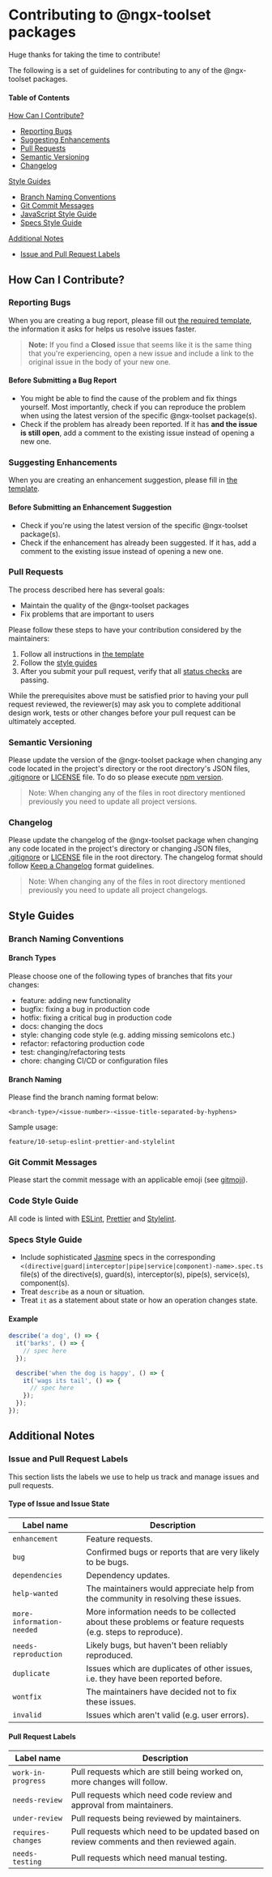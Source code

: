 # Contributing to @ngx-toolset packages

Huge thanks for taking the time to contribute!

The following is a set of guidelines for contributing to any of the @ngx-toolset packages.

#### Table of Contents

[How Can I Contribute?](#how-can-i-contribute)
  * [Reporting Bugs](#reporting-bugs)
  * [Suggesting Enhancements](#suggesting-enhancements)
  * [Pull Requests](#pull-requests)
  * [Semantic Versioning](#semantic-versioning)
  * [Changelog](#changelog)

[Style Guides](#style-guides)
  * [Branch Naming Conventions](#branch-naming-conventions)
  * [Git Commit Messages](#git-commit-messages)
  * [JavaScript Style Guide](#javascript-style-guide)
  * [Specs Style Guide](#specs-style-guide)

[Additional Notes](#additional-notes)
  * [Issue and Pull Request Labels](#issue-and-pull-request-labels)

## How Can I Contribute?

### Reporting Bugs

When you are creating a bug report, please fill out [the required template](./.github/ISSUE_TEMPLATE/bug_report.md), the information it asks for helps us resolve issues faster.

> **Note:** If you find a **Closed** issue that seems like it is the same thing that you're experiencing, open a new issue and include a link to the original issue in the body of your new one.

#### Before Submitting a Bug Report

* You might be able to find the cause of the problem and fix things yourself. Most importantly, check if you can reproduce the problem when using the latest version of the specific @ngx-toolset package(s).
* Check if the problem has already been reported. If it has **and the issue is still open**, add a comment to the existing issue instead of opening a new one.

### Suggesting Enhancements

When you are creating an enhancement suggestion, please fill in [the template](./.github/ISSUE_TEMPLATE/feature_request.md).

#### Before Submitting an Enhancement Suggestion

* Check if you're using the latest version of the specific @ngx-toolset package(s).
* Check if the enhancement has already been suggested. If it has, add a comment to the existing issue instead of opening a new one.

### Pull Requests

The process described here has several goals:

- Maintain the quality of the @ngx-toolset packages
- Fix problems that are important to users

Please follow these steps to have your contribution considered by the maintainers:

1. Follow all instructions in [the template](./.github/pull_request_template.md)
2. Follow the [style guides](#style-guides)
3. After you submit your pull request, verify that all [status checks](https://help.github.com/articles/about-status-checks/) are passing.

While the prerequisites above must be satisfied prior to having your pull request reviewed, the reviewer(s) may ask you to complete additional design work, tests or other changes before your pull request can be ultimately accepted.

### Semantic Versioning

Please update the version of the @ngx-toolset package when changing any code located in the project's directory or the root directory's JSON files, [.gitignore](./.gitignore) or [LICENSE](./LICENSE) file. To do so please execute [npm version](https://docs.npmjs.com/cli/v8/commands/npm-version).
> Note: When changing any of the files in root directory mentioned previously you need to update all project versions.

### Changelog

Please update the changelog of the @ngx-toolset package when changing any code located in the project's directory or changing JSON files, [.gitignore](./.gitignore) or [LICENSE](./LICENSE) file in the root directory.
The changelog format should follow [Keep a Changelog](https://keepachangelog.com/en/1.0.0/) format guidelines.
> Note: When changing any of the files in root directory mentioned previously you need to update all project changelogs.

## Style Guides

### Branch Naming Conventions

#### Branch Types

Please choose one of the following types of branches that fits your changes:

* feature: adding new functionality
* bugfix: fixing a bug in production code
* hotfix: fixing a critical bug in production code
* docs: changing the docs
* style: changing code style (e.g. adding missing semicolons etc.)
* refactor: refactoring production code
* test: changing/refactoring tests
* chore: changing CI/CD or configuration files

#### Branch Naming

Please find the branch naming format below:

```
<branch-type>/<issue-number>-<issue-title-separated-by-hyphens>
```

Sample usage:

```
feature/10-setup-eslint-prettier-and-stylelint
```

### Git Commit Messages

Please start the commit message with an applicable emoji (see [gitmoji](https://gitmoji.dev/)).

### Code Style Guide

All code is linted with [ESLint](https://eslint.org/), [Prettier](https://prettier.io/) and [Stylelint](https://stylelint.io/).

### Specs Style Guide

- Include sophisticated [Jasmine](https://jasmine.github.io/) specs in the corresponding `<(directive|guard|interceptor|pipe|service|component)-name>.spec.ts` file(s) of the directive(s), guard(s), interceptor(s), pipe(s), service(s), component(s).
- Treat `describe` as a noun or situation.
- Treat `it` as a statement about state or how an operation changes state.

#### Example

```js
describe('a dog', () => {
  it('barks', () => {
    // spec here
  });

  describe('when the dog is happy', () => {
    it('wags its tail', () => {
      // spec here
    });
  });
});
```

## Additional Notes

### Issue and Pull Request Labels

This section lists the labels we use to help us track and manage issues and pull requests.

#### Type of Issue and Issue State

| Label name | Description |
| --- | --- |
| `enhancement` | Feature requests. |
| `bug` | Confirmed bugs or reports that are very likely to be bugs. |
| `dependencies` | Dependency updates. |
| `help-wanted` | The maintainers would appreciate help from the community in resolving these issues. |
| `more-information-needed` | More information needs to be collected about these problems or feature requests (e.g. steps to reproduce). |
| `needs-reproduction` | Likely bugs, but haven't been reliably reproduced. |
| `duplicate` | Issues which are duplicates of other issues, i.e. they have been reported before. |
| `wontfix` | The maintainers have decided not to fix these issues. |
| `invalid` | Issues which aren't valid (e.g. user errors). |

#### Pull Request Labels

| Label name | Description |
| --- | --- |
| `work-in-progress` | Pull requests which are still being worked on, more changes will follow. |
| `needs-review` | Pull requests which need code review and approval from maintainers. |
| `under-review` | Pull requests being reviewed by maintainers. |
| `requires-changes` | Pull requests which need to be updated based on review comments and then reviewed again. |
| `needs-testing` | Pull requests which need manual testing. |

